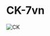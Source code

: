 # CK-7vn
![CK](https://my-repository-read-m4cgnexz5-ck-7vns-projects.vercel.app/api?username=CK-7vn&show_icons=true&count_private=true&theme=apprentice)

